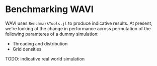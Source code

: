 # Benchmarking WAVI

WAVI uses `BenchmarkTools.jl` to produce indicative results. At present, we're looking at the change in performance across permutation of the following paramteres of a dummy simulation:

* Threading and distribution
* Grid densities


TODO: indicative real world simulation
